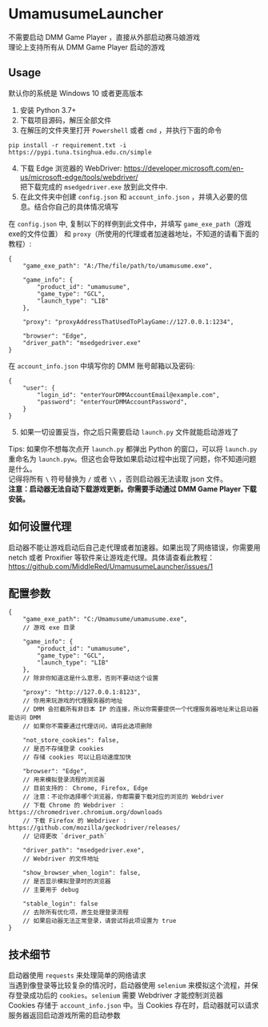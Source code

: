 # UmamusumeLauncher
不需要启动 DMM Game Player ，直接从外部启动赛马娘游戏  
理论上支持所有从 DMM Game Player 启动的游戏
## Usage
默认你的系统是 Windows 10 或者更高版本
1. 安装 Python 3.7+
2. 下载项目源码，解压全部文件
3. 在解压的文件夹里打开 `Powershell` 或者 `cmd` ，并执行下面的命令 
```
pip install -r requirement.txt -i https://pypi.tuna.tsinghua.edu.cn/simple
```
4. 下载 Edge 浏览器的 WebDriver: https://developer.microsoft.com/en-us/microsoft-edge/tools/webdriver/  
把下载完成的 `msedgedriver.exe` 放到此文件中.
5. 在此文件夹中创建 `config.json` 和 `account_info.json` ，并填入必要的信息。结合你自己的具体情况填写     

在 `config.json` 中, 复制以下的样例到此文件中，并填写 `game_exe_path`（游戏exe的文件位置） 和 `proxy`（所使用的代理或者加速器地址，不知道的请看下面的教程）:
```
{
    "game_exe_path": "A:/The/file/path/to/umamusume.exe",

    "game_info": {
        "product_id": "umamusume",
        "game_type": "GCL",
        "launch_type": "LIB"
    },

    "proxy": "proxyAddressThatUsedToPlayGame://127.0.0.1:1234",

    "browser": "Edge",
    "driver_path": "msedgedriver.exe"
}
```
在 `account_info.json` 中填写你的 DMM 账号邮箱以及密码:
```
{
    "user": {
        "login_id": "enterYourDMMAccountEmail@example.com",
        "password": "enterYourDMMAccountPassword",
    }
}
```
5. 如果一切设置妥当，你之后只需要启动 `launch.py` 文件就能启动游戏了 

Tips: 如果你不想每次点开 `launch.py` 都弹出 Python 的窗口，可以将 `launch.py` 重命名为 `launch.pyw`。但这也会导致如果启动过程中出现了问题，你不知道问题是什么。  
记得将所有 `\` 符号替换为 `/` 或者 `\\` ，否则启动器无法读取 json 文件。  
**注意：启动器无法自动下载游戏更新。你需要手动通过 DMM Game Player 下载安装。**    
 
## 如何设置代理
启动器不能让游戏启动后自己走代理或者加速器。如果出现了网络错误，你需要用 netch 或者 Proxifier 等软件来让游戏走代理。具体请查看此教程：https://github.com/MiddleRed/UmamusumeLauncher/issues/1

## 配置参数
````
{
    "game_exe_path": "C:/Umamusume/umamusume.exe",
    // 游戏 exe 目录

    "game_info": {
        "product_id": "umamusume",
        "game_type": "GCL",
        "launch_type": "LIB"
    },
    // 除非你知道这是什么意思，否则不要动这个设置

    "proxy": "http://127.0.0.1:8123",
    // 你用来玩游戏的代理服务器的地址
    // DMM 会拦截所有非日本 IP 的连接，所以你需要提供一个代理服务器地址来让启动器能访问 DMM 
    // 如果你不需要通过代理访问，请将此选项删除

    "not_store_cookies": false,
    // 是否不存储登录 cookies
    // 存储 cookies 可以让启动速度加快 

    "browser": "Edge",
    // 用来模拟登录流程的浏览器
    // 目前支持的： Chrome, Firefox, Edge
    // 注意：不论你选择哪个浏览器，你都需要下载对应的浏览的 Webdriver
    // 下载 Chrome 的 Webdriver ：https://chromedriver.chromium.org/downloads
    // 下载 Firefox 的 Webdriver : https://github.com/mozilla/geckodriver/releases/
    // 记得更改 `driver_path` 

    "driver_path": "msedgedriver.exe",
    // Webdriver 的文件地址

    "show_browser_when_login": false,
    // 是否显示模拟登录时的浏览器
    // 主要用于 debug

    "stable_login": false
    // 去除所有优化项，原生处理登录流程
    // 如果启动器无法正常登录，请尝试将此项设置为 true
}
````
## 技术细节
启动器使用 `requests` 来处理简单的网络请求  
当遇到像登录等比较复杂的情况时，启动器使用 `selenium` 来模拟这个流程，并保存登录成功后的 `cookies`。`selenium` 需要 Webdriver 才能控制浏览器     
Cookies 存储于 `account_info.json` 中。当 Cookies 存在时，启动器就可以请求服务器返回启动游戏所需的启动参数
